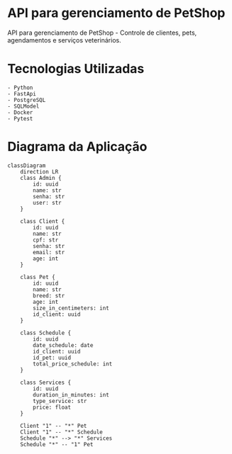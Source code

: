 # API para gerenciamento de PetShop
API para gerenciamento de PetShop - Controle de clientes, pets, agendamentos e serviços veterinários.

# Tecnologias Utilizadas
    - Python
    - FastApi
    - PostgreSQL
    - SQLModel
    - Docker
    - Pytest

# Diagrama da Aplicação
```mermaid
classDiagram
    direction LR
    class Admin {
        id: uuid
        name: str
        senha: str
        user: str
    }

    class Client {
        id: uuid 
        name: str
        cpf: str
        senha: str
        email: str
        age: int
    }

    class Pet {
        id: uuid
        name: str
        breed: str
        age: int
        size_in_centimeters: int
        id_client: uuid
    }

    class Schedule {
        id: uuid
        date_schedule: date
        id_client: uuid
        id_pet: uuid
        total_price_schedule: int
    }

    class Services {
        id: uuid
        duration_in_minutes: int
        type_service: str
        price: float
    }

    Client "1" -- "*" Pet
    Client "1" -- "*" Schedule
    Schedule "*" --> "*" Services
    Schedule "*" -- "1" Pet
``` 
